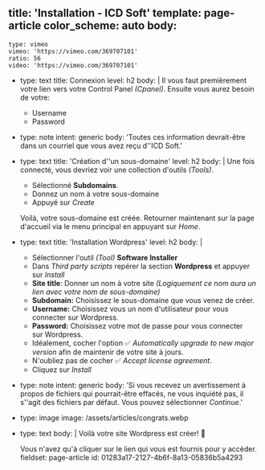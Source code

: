 title: 'Installation - ICD Soft'
template: page-article
color_scheme: auto
body:
  -
    type: vimeo
    vimeo: 'https://vimeo.com/369707101'
    ratio: 56
    video: 'https://vimeo.com/369707101'
  -
    type: text
    title: Connexion
    level: h2
    body: |
      Il vous faut premièrement votre lien vers votre Control Panel&nbsp;_(Cpanel)_.
      Ensuite vous aurez besoin de&nbsp;votre:
      
      - Username
      - Password
  -
    type: note
    intent: generic
    body: 'Toutes ces information devrait-être dans un courriel que vous avez reçu d''ICD&nbsp;Soft.'
  -
    type: text
    title: 'Création d''un sous-domaine'
    level: h2
    body: |
      Une fois connecté, vous devriez voir une collection d'outils _(Tools)_. 
      
      - Sélectionné **Subdomains**.
      - Donnez un nom à votre sous-domaine
      - Appuyé sur _Create_
      
      Voilà, votre sous-domaine est créée. Retourner maintenant sur la page d'accueil via le menu principal en appuyant sur&nbsp;_Home_.
  -
    type: text
    title: 'Installation Wordpress'
    level: h2
    body: |
      - Sélectionner l'outil _(Tool)_ **Software&nbsp;Installer**
      - Dans _Third party scripts_ repérer la section **Wordpress** et appuyer sur&nbsp;_Install_
      - **Site title**: Donner un nom à votre site _(Logiquement ce nom aura un lien avec votre nom de&nbsp;sous-domaine)_
      - **Subdomain:** Choisissez le sous-domaine que vous venez de&nbsp;créer.
      - **Username:** Choisissez vous un nom d'utilisateur pour vous connecter sur&nbsp;Wordpress.
      - **Password:** Choisissez votre mot de passe pour vous connecter sur&nbsp;Wordpress.
      - Idéalement, cocher l'option ✅ _Automatically upgrade to new major version_ afin de maintenir de votre site à&nbsp;jours.
      - N'oubliez pas de cocher ✅ _Accept license&nbsp;agreement_.
      - Cliquez sur _Install_
  -
    type: note
    intent: generic
    body: 'Si vous recevez un avertissement à propos de fichiers qui pourrait-être effacés, ne vous inquiété pas, il s''agit des fichiers par défaut. Vous pouvez sélectionner _Continue_.'
  -
    type: image
    image: /assets/articles/congrats.webp
  -
    type: text
    body: |
      Voilà votre site Wordpress est créer!&nbsp;💪
      
      Vous n'avez qu'à cliquer sur le lien qui vous est fournis pour y&nbsp;accèder.
fieldset: page-article
id: 01283a17-2127-4b6f-8a13-05836b5a4293
